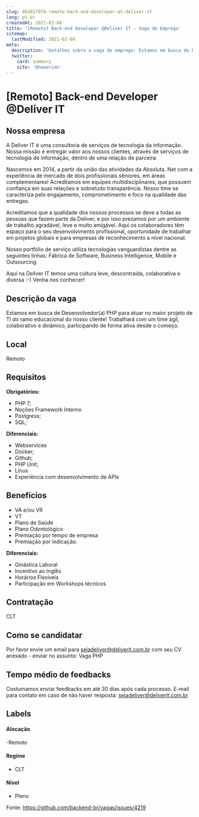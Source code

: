 ```yaml
---
slug: 803817978-remoto-back-end-developer-at-deliver-it
lang: pt-br
createdAt: 2021-02-08
title: '[Remoto] Back-end Developer @Deliver IT - Vaga de Emprego'
sitemap:
  lastModified: 2021-02-08
meta:
  description: 'Detalhes sobre a vaga de emprego: Estamos em busca de Desenvolvedor(a) PHP para atuar no maior projeto de TI do ramo educacional do nosso cliente! Trabalhará com um time ágil, colaborativo e dinâmico, participando de forma ativa desde o começo.'
  twitter:
    card: summary
    site: '@nawarian'
---
```


# [Remoto] Back-end Developer @Deliver IT

## Nossa empresa

A Deliver IT é uma consultoria de serviços de tecnologia da informação. Nossa missão é entregar valor aos nossos clientes, através de serviços de tecnologia de informação, dentro de uma relação de parceira.

Nascemos em 2014, a partir da união das atividades da Absoluta. Net com a experiência de mercado de dois profissionais sêniores, em áreas complementares! Acreditamos em equipes multidisciplinares, que possuem confiança em suas relações e sobretudo transparência. Nosso time se caracteriza pelo engajamento, comprometimento e foco na qualidade das entregas.

Acreditamos que a qualidade dos nossos processos se deve a todas as pessoas que fazem parte da Deliver, e por isso prezamos por um ambiente de trabalho agradável, leve e muito amigável. Aqui os colaboradores têm espaço para o seu desenvolvimento profissional, oportunidade de trabalhar em projetos globais e para empresas de reconhecimento a nível nacional.

Nosso portfólio de serviço utiliza tecnologias vanguardistas dentre as seguintes linhas: Fábrica de Software, Business Intelligence, Mobile e Outsourcing.

Aqui na Deliver IT temos uma cultura leve, descontraída, colaborativa e diversa :-) Venha nos conhecer!

## Descrição da vaga

Estamos em busca de Desenvolvedor(a) PHP para atuar no maior projeto de TI do ramo educacional do nosso cliente! Trabalhará com um time ágil, colaborativo e dinâmico, participando de forma ativa desde o começo.

## Local

Remoto

## Requisitos

**Obrigatórios:**

* PHP 7;
* Noções Framework Interno
* Postgress;
* SQL;

**Diferenciais:**

* Webservices
* Docker;
* Github;
* PHP Unit;
* Linux
* Experiência com desenvolvimento de APIs

## Benefícios

* VA e/ou VR
* VT
* Plano de Saúde
* Plano Odontológico
* Premiação por tempo de empresa
* Premiação por indicação.

**Diferenciais:**

* Ginástica Laboral
* Incentivo ao Inglês
* Horários Flexíveis
* Participação em Workshops técnicos

## Contratação

CLT

## Como se candidatar

Por favor envie um email para sejadeliver@deliverit.com.br com seu CV anexado - enviar no assunto: Vaga PHP

## Tempo médio de feedbacks

Costumamos enviar feedbacks em até 30 dias após cada processo.
E-mail para contato em caso de não haver resposta: sejadeliver@deliverit.com.br

## Labels
<!-- retire os labels que não fazem sentido à vaga -->

#### Alocação
-Remoto

#### Regime
- CLT

#### Nível
- Pleno





Fonte: https://github.com/backend-br/vagas/issues/4219